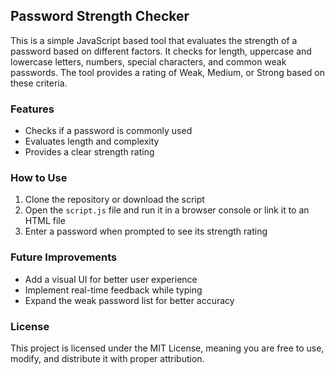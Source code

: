 ## Password Strength Checker

This is a simple JavaScript based tool that evaluates the strength of a password based on different factors. It checks for length, uppercase and lowercase letters, numbers, special characters, and common weak passwords. The tool provides a rating of Weak, Medium, or Strong based on these criteria.

### Features

- Checks if a password is commonly used
- Evaluates length and complexity
- Provides a clear strength rating

### How to Use

1. Clone the repository or download the script
2. Open the `script.js` file and run it in a browser console or link it to an HTML file
3. Enter a password when prompted to see its strength rating

### Future Improvements

- Add a visual UI for better user experience
- Implement real-time feedback while typing
- Expand the weak password list for better accuracy

### License

This project is licensed under the MIT License, meaning you are free to use, modify, and distribute it with proper attribution.

